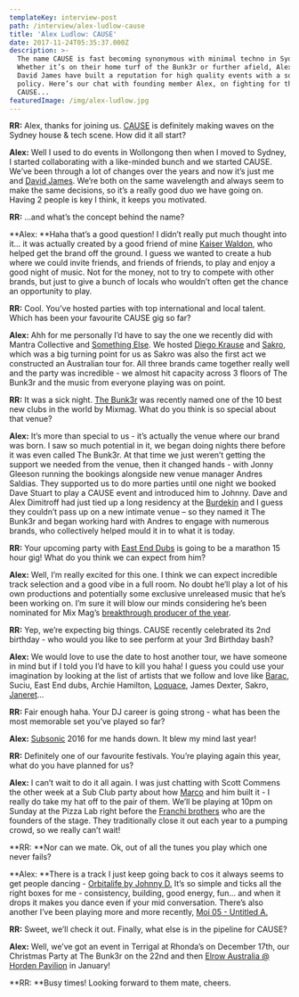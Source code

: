 ```yaml
---
templateKey: interview-post
path: /interview/alex-ludlow-cause
title: 'Alex Ludlow: CAUSE'
date: 2017-11-24T05:35:37.000Z
description: >-
  The name CAUSE is fast becoming synonymous with minimal techno in Sydney.
  Whether it’s on their home turf of the Bunk3r or further afield, Alex Ludlow &
  David James have built a reputation for high quality events with a solid music
  policy. Here’s our chat with founding member Alex, on fighting for the
  CAUSE...
featuredImage: /img/alex-ludlow.jpg
---
```

**RR:** Alex, thanks for joining us. [CAUSE](https://www.facebook.com/CauseSydney/) is definitely making waves on the Sydney house & tech scene. How did it all start? 

**Alex:** Well I used to do events in Wollongong then when I moved to Sydney, I started collaborating with a like-minded bunch and we started CAUSE. We’ve been through a lot of changes over the years and now it’s just me and [David James](https://www.facebook.com/Davidjamesdjpage/). We’re both on the same wavelength and always seem to make the same decisions, so it’s a really good duo we have going on. Having 2 people is key I think, it keeps you motivated.

**RR:** …and what’s the concept behind the name?  

**Alex: **Haha that’s a good question! I didn’t really put much thought into it... it was actually created by a good friend of mine [Kaiser Waldon](https://www.facebook.com/djkaiserwaldon/), who helped get the brand off the ground. I guess we wanted to create a hub where we could invite friends, and friends of friends, to play and enjoy a good night of music. Not for the money, not to try to compete with other brands, but just to give a bunch of locals who wouldn’t often get the chance an opportunity to play.

**RR:** Cool. You’ve hosted parties with top international and local talent. Which has been your favourite CAUSE gig so far? 

**Alex:** Ahh for me personally I’d have to say the one we recently did with Mantra Collective and [Something Else](https://www.facebook.com/SomethingElseSyd/). We hosted [Diego Krause](https://www.facebook.com/diegokrause/) and [Sakro](https://www.facebook.com/djsakro/), which was a big turning point for us as Sakro was also the first act we constructed an Australian tour for. All three brands came together really well and the party was incredible - we almost hit capacity across 3 floors of The Bunk3r and the music from everyone playing was on point.

**RR:** It was a sick night. [The Bunk3r](https://www.facebook.com/thebunk3r/) was recently named one of the 10 best new clubs in the world by Mixmag. What do you think is so special about that venue? 

**Alex:** It’s more than special to us - it’s actually the venue where our brand was born. I saw so much potential in it, we began doing nights there before it was even called The Bunk3r. At that time we just weren’t getting the support we needed from the venue, then it changed hands - with Jonny Gleeson running the bookings alongside new venue manager Andres Saldias. They supported us to do more parties until one night we booked Dave Stuart to play a CAUSE event and introduced him to Johnny. Dave and Alex Dimitroff had just tied up a long residency at the [Burdekin](https://www.facebook.com/BurdekinHotel/) and I guess they couldn’t pass up on a new intimate venue – so they named it The Bunk3r and began working hard with Andres to engage with numerous brands, who collectively helped mould it in to what it is today.

**RR:** Your upcoming party with [East End Dubs](https://www.facebook.com/EastEndDubs/) is going to be a marathon 15 hour gig! What do you think we can expect from him? 

**Alex:** Well, I’m really excited for this one. I think we can expect incredible track selection and a good vibe in a full room. No doubt he’ll play a lot of his own productions and potentially some exclusive unreleased music that he’s been working on. I’m sure it will blow our minds considering he’s been nominated for Mix Mag’s [breakthrough producer of the year](https://l.facebook.com/l.php?u=http%3A%2F%2Fwww.timesartists.com%2Fnews%2Feast-end-dubs-nominated-for-dj-mags-annual-best-of-british-poll&h=ATMz9ax4mon220RweuEKrHvmKNpxcklrk7GxatPFhin_y0ufDV3t72pyk1eObYmOC1PnFHnqY-GV5Rq2WgXZOh4iQSKClO_TI_yT-53nAqJBlFqydWnUFQ6v).

**RR:** Yep, we’re expecting big things. CAUSE recently celebrated its 2nd birthday - who would you like to see perform at your 3rd Birthday bash? 

**Alex:** We would love to use the date to host another tour, we have someone in mind but if I told you I’d have to kill you haha! I guess you could use your imagination by looking at the list of artists that we follow and love like [Barac](https://www.facebook.com/baracmusic/), Suciu, East End dubs, Archie Hamilton, [Loquace](https://www.facebook.com/Loquacee/), James Dexter, Sakro, [Janeret](https://www.facebook.com/janeretmusic/)…

**RR:** Fair enough haha. Your DJ career is going strong - what has been the most memorable set you’ve played so far? 

**Alex:** [Subsonic](https://www.facebook.com/subsonicmusic/) 2016 for me hands down. It blew my mind last year!

**RR:** Definitely one of our favourite festivals. You’re playing again this year, what do you have planned for us? 

**Alex:** I can’t wait to do it all again. I was just chatting with Scott Commens the other week at a Sub Club party about how [Marco](https://www.facebook.com/marcotixdownunder/) and him built it - I really do take my hat off to the pair of them. We’ll be playing at 10pm on Sunday at the Pizza Lab right before the [Franchi brothers](https://www.facebook.com/Franchi-Brothers-119448844326/) who are the founders of the stage. They traditionally close it out each year to a pumping crowd, so we really can’t wait!

**RR: **Nor can we mate. Ok, out of all the tunes you play which one never fails? 

**Alex: **There is a track I just keep going back to cos it always seems to get people dancing - [Orbitalife by Johnny D.](https://l.facebook.com/l.php?u=https%3A%2F%2Fwww.youtube.com%2Fwatch%3Fv%3DIcxTe9G91qM&h=ATPP-KKH2aqezFseKvSY5fPiyNDKIdR_Bh-pMR54oR_8GvUOvpCs3eu3i1DSKIi_dfd1XjopHSQWecsgur9tAXYuWTcXOVSYPJ4PJ4dxyDLdZvTVcPwXHu8w) It’s so simple and ticks all the right boxes for me - consistency, building, good energy, fun... and when it drops it makes you dance even if your mid conversation. There’s also another I’ve been playing more and more recently, [Moi 05 - Untitled A.](https://l.facebook.com/l.php?u=https%3A%2F%2Fwww.youtube.com%2Fwatch%3Fv%3DVEixQ1Tbfw4&h=ATNSvyWZYuyhmC1x3uamcIR_Yr9vdoEKwSxrOu0IL-PgC1DemNiOgkgzeRVCNr06tZEqfOnZjwMDTdwk_aFd_O9EbKO5xkUIU1-olGPOt0TlKSQU4QMwkMD9) 

**RR:** Sweet, we’ll check it out. Finally, what else is in the pipeline for CAUSE? 

**Alex:** Well, we’ve got an event in Terrigal at Rhonda’s on December 17th, our Christmas Party at The Bunk3r on the 22nd and then [Elrow Australia @ Horden Pavilion](https://www.facebook.com/events/375444536201567/) in January! 

**RR: **Busy times! Looking forward to them mate, cheers.
